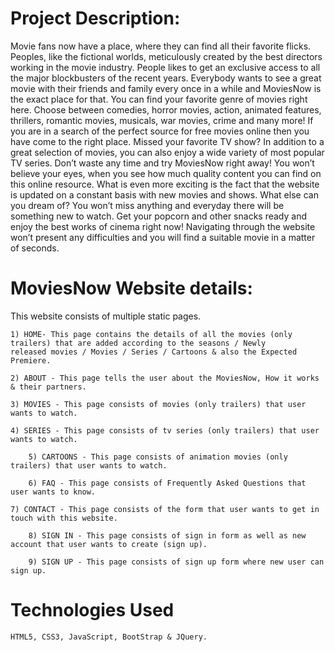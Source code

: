# Project Description:

Movie fans now have a place, where they can find all their favorite flicks. Peoples, like the fictional worlds, meticulously created by the best directors working in the movie industry. People likes to get an exclusive access to all the major blockbusters of the recent years. Everybody wants to see a great movie with their friends and family every once in a while and MoviesNow is the exact place for that. You can find your favorite genre of movies right here. Choose between comedies, horror movies, action, animated features, thrillers, romantic movies, musicals, war movies, crime and many more! If you are in a search of the perfect source for free movies online then you have come to the right place. Missed your favorite TV show? In addition to a great selection of movies, you can also enjoy a wide variety of most popular TV series. Don’t waste any time and try MoviesNow right away! You won’t believe your eyes, when you see how much quality content you can find on this online resource. What is even more exciting is the fact that the website is updated on a constant basis with new movies and shows. What else can you dream of? You won’t miss anything and everyday there will be something new to watch. Get your popcorn and other snacks ready and enjoy the best works of cinema right now! Navigating through the website won’t present any difficulties and you will find a suitable movie in a matter of seconds.


# MoviesNow Website details:

   This website consists of multiple static pages.

	1) HOME- This page contains the details of all the movies (only trailers) that are added according to the seasons / Newly 			  released movies / Movies / Series / Cartoons & also the Expected Premiere.
									
	2) ABOUT - This page tells the user about the MoviesNow, How it works & their partners.
												
	3) MOVIES - This page consists of movies (only trailers) that user wants to watch.
        
	4) SERIES - This page consists of tv series (only trailers) that user wants to watch.
        
        5) CARTOONS - This page consists of animation movies (only trailers) that user wants to watch.
        
        6) FAQ - This page consists of Frequently Asked Questions that user wants to know.
									
	7) CONTACT - This page consists of the form that user wants to get in touch with this website.
        
        8) SIGN IN - This page consists of sign in form as well as new account that user wants to create (sign up).
        
        9) SIGN UP - This page consists of sign up form where new user can sign up.


# Technologies Used

	HTML5, CSS3, JavaScript, BootStrap & JQuery.
